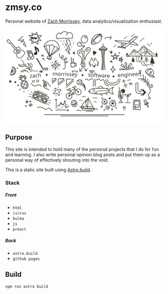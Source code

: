 # zmsy.co

Personal website of [Zach Morrissey](https://twitter.com/_zmsy), data analytics/visualization enthusiast.

[![zmsy Home Page Logo](/src/svg/home-logo-scribble.svg)](https://zmsy.co)

## Purpose

This site is intended to hold many of the personal projects that I do for fun and learning. I also write personal opinion blog posts and put them up as a personal way of effectively shouting into the void.

This is a static site built using [Astro.build](https://astro.build).

### Stack

##### Front

- `html`
- `(s)css`
- `bulma`
- `js`
- `preact`

##### Back

- `astro.build`
- `github pages`

## Build

```sh
npm run astro build
```
